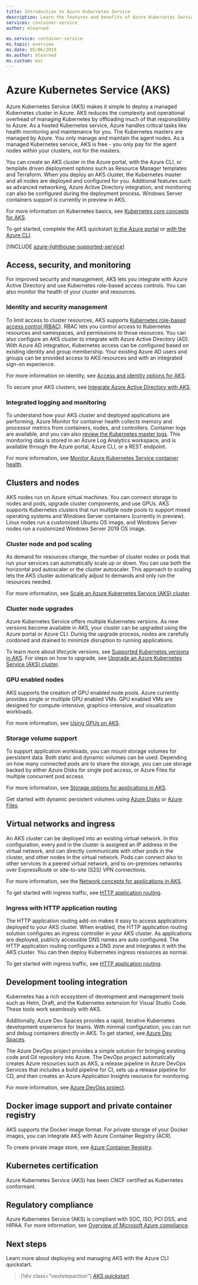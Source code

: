 ```yaml
---
title: Introduction to Azure Kubernetes Service
description: Learn the features and benefits of Azure Kubernetes Service to deploy and manage container-based applications in Azure.
services: container-service
author: mlearned

ms.service: container-service
ms.topic: overview
ms.date: 05/06/2019
ms.author: mlearned
ms.custom: mvc
---
```


# Azure Kubernetes Service (AKS)

Azure Kubernetes Service (AKS) makes it simple to deploy a managed Kubernetes cluster in Azure. AKS reduces the complexity and operational overhead of managing Kubernetes by offloading much of that responsibility to Azure. As a hosted Kubernetes service, Azure handles critical tasks like health monitoring and maintenance for you. The Kubernetes masters are managed by Azure. You only manage and maintain the agent nodes. As a managed Kubernetes service, AKS is free - you only pay for the agent nodes within your clusters, not for the masters.

You can create an AKS cluster in the Azure portal, with the Azure CLI, or template driven deployment options such as Resource Manager templates and Terraform. When you deploy an AKS cluster, the Kubernetes master and all nodes are deployed and configured for you. Additional features such as advanced networking, Azure Active Directory integration, and monitoring can also be configured during the deployment process. Windows Server containers support is currently in preview in AKS.

For more information on Kubernetes basics, see [Kubernetes core concepts for AKS][concepts-clusters-workloads].

To get started, complete the AKS quickstart [in the Azure portal][aks-portal] or [with the Azure CLI][aks-cli].

[!INCLUDE [azure-lighthouse-supported-service](../../includes/azure-lighthouse-supported-service.md)]

## Access, security, and monitoring

For improved security and management, AKS lets you integrate with Azure Active Directory and use Kubernetes role-based access controls. You can also monitor the health of your cluster and resources.

### Identity and security management

To limit access to cluster resources, AKS supports [Kubernetes role-based access control (RBAC)][kubernetes-rbac]. RBAC lets you control access to Kubernetes resources and namespaces, and permissions to those resources. You can also configure an AKS cluster to integrate with Azure Active Directory (AD). With Azure AD integration, Kubernetes access can be configured based on existing identity and group membership. Your existing Azure AD users and groups can be provided access to AKS resources and with an integrated sign-on experience.

For more information on identity, see [Access and identity options for AKS][concepts-identity].

To secure your AKS clusters, see [Integrate Azure Active Directory with AKS][aks-aad].

### Integrated logging and monitoring

To understand how your AKS cluster and deployed applications are performing, Azure Monitor for container health collects memory and processor metrics from containers, nodes, and controllers. Container logs are available, and you can also [review the Kubernetes master logs][aks-master-logs]. This monitoring data is stored in an Azure Log Analytics workspace, and is available through the Azure portal, Azure CLI, or a REST endpoint.

For more information, see [Monitor Azure Kubernetes Service container health][container-health].

## Clusters and nodes

AKS nodes run on Azure virtual machines. You can connect storage to nodes and pods, upgrade cluster components, and use GPUs. AKS supports Kubernetes clusters that run multiple node pools to support mixed operating systems and Windows Server containers (currently in preview). Linux nodes run a customized Ubuntu OS image, and Windows Server nodes run a customized Windows Server 2019 OS image.

### Cluster node and pod scaling

As demand for resources change, the number of cluster nodes or pods that run your services can automatically scale up or down. You can use both the horizontal pod autoscaler or the cluster autoscaler. This approach to scaling lets the AKS cluster automatically adjust to demands and only run the resources needed.

For more information, see [Scale an Azure Kubernetes Service (AKS) cluster][aks-scale].

### Cluster node upgrades

Azure Kubernetes Service offers multiple Kubernetes versions. As new versions become available in AKS, your cluster can be upgraded using the Azure portal or Azure CLI. During the upgrade process, nodes are carefully cordoned and drained to minimize disruption to running applications.

To learn more about lifecycle versions, see [Supported Kubernetes versions in AKS][aks-supported versions]. For steps on how to upgrade, see [Upgrade an Azure Kubernetes Service (AKS) cluster][aks-upgrade].

### GPU enabled nodes

AKS supports the creation of GPU enabled node pools. Azure currently provides single or multiple GPU enabled VMs. GPU enabled VMs are designed for compute-intensive, graphics-intensive, and visualization workloads.

For more information, see [Using GPUs on AKS][aks-gpu].

### Storage volume support

To support application workloads, you can mount storage volumes for persistent data. Both static and dynamic volumes can be used. Depending on how many connected pods are to share the storage, you can use storage backed by either Azure Disks for single pod access, or Azure Files for multiple concurrent pod access.

For more information, see [Storage options for applications in AKS][concepts-storage].

Get started with dynamic persistent volumes using [Azure Disks][azure-disk] or [Azure Files][azure-files].

## Virtual networks and ingress

An AKS cluster can be deployed into an existing virtual network. In this configuration, every pod in the cluster is assigned an IP address in the virtual network, and can directly communicate with other pods in the cluster, and other nodes in the virtual network. Pods can connect also to other services in a peered virtual network, and to on-premises networks over ExpressRoute or site-to-site (S2S) VPN connections.

For more information, see the [Network concepts for applications in AKS][aks-networking].

To get started with ingress traffic, see [HTTP application routing][aks-http-routing].

### Ingress with HTTP application routing

The HTTP application routing add-on makes it easy to access applications deployed to your AKS cluster. When enabled, the HTTP application routing solution configures an ingress controller in your AKS cluster. As applications are deployed, publicly accessible DNS names are auto configured. The HTTP application routing configures a DNS zone and integrates it with the AKS cluster. You can then deploy Kubernetes ingress resources as normal.

To get started with ingress traffic, see [HTTP application routing][aks-http-routing].

## Development tooling integration

Kubernetes has a rich ecosystem of development and management tools such as Helm, Draft, and the Kubernetes extension for Visual Studio Code. These tools work seamlessly with AKS.

Additionally, Azure Dev Spaces provides a rapid, iterative Kubernetes development experience for teams. With minimal configuration, you can run and debug containers directly in AKS. To get started, see [Azure Dev Spaces][azure-dev-spaces].

The Azure DevOps project provides a simple solution for bringing existing code and Git repository into Azure. The DevOps project automatically creates Azure resources such as AKS, a release pipeline in Azure DevOps Services that includes a build pipeline for CI, sets up a release pipeline for CD, and then creates an Azure Application Insights resource for monitoring.

For more information, see [Azure DevOps project][azure-devops].

## Docker image support and private container registry

AKS supports the Docker image format. For private storage of your Docker images, you can integrate AKS with Azure Container Registry (ACR).

To create private image store, see [Azure Container Registry][acr-docs].

## Kubernetes certification

Azure Kubernetes Service (AKS) has been CNCF certified as Kubernetes conformant.

## Regulatory compliance

Azure Kubernetes Service (AKS) is compliant with SOC, ISO, PCI DSS, and HIPAA. For more information, see [Overview of Microsoft Azure compliance][compliance-doc].

## Next steps

Learn more about deploying and managing AKS with the Azure CLI quickstart.

> [!div class="nextstepaction"]
> [AKS quickstart][aks-cli]

<!-- LINKS - external -->
[aks-engine]: https://github.com/Azure/aks-engine
[kubectl-overview]: https://kubernetes.io/docs/user-guide/kubectl-overview/
[compliance-doc]: https://gallery.technet.microsoft.com/Overview-of-Azure-c1be3942

<!-- LINKS - internal -->
[acr-docs]: ../container-registry/container-registry-intro.md
[aks-aad]: ./azure-ad-integration.md
[aks-cli]: ./kubernetes-walkthrough.md
[aks-gpu]: ./gpu-cluster.md
[aks-http-routing]: ./http-application-routing.md
[aks-networking]: ./concepts-network.md
[aks-portal]: ./kubernetes-walkthrough-portal.md
[aks-scale]: ./tutorial-kubernetes-scale.md
[aks-upgrade]: ./upgrade-cluster.md
[azure-dev-spaces]: https://docs.microsoft.com/azure/dev-spaces/azure-dev-spaces
[azure-devops]: https://docs.microsoft.com/azure/devops-project/overview
[azure-disk]: ./azure-disks-dynamic-pv.md
[azure-files]: ./azure-files-dynamic-pv.md
[container-health]: ../monitoring/monitoring-container-health.md
[aks-master-logs]: view-master-logs.md
[aks-supported versions]: supported-kubernetes-versions.md
[concepts-clusters-workloads]: concepts-clusters-workloads.md
[kubernetes-rbac]: concepts-identity.md#role-based-access-controls-rbac
[concepts-identity]: concepts-identity.md
[concepts-storage]: concepts-storage.md
